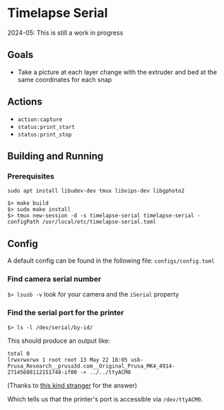 # Timelapse Serial

2024-05: This is still a work in progress

## Goals

- Take a picture at each layer change with the extruder and bed at the same
  coordinates for each snap

## Actions

- `action:capture`
- `status:print_start`
- `status:print_stop`

## Building and Running

### Prerequisites
```shell
sudo apt install libudev-dev tmux libvips-dev libgphoto2
```

```shell
$> make build
$> sudo make install
$> tmux new-session -d -s timelapse-serial timelapse-serial -configPath /usr/local/etc/timelapse-serial.toml
```


## Config

A default config can be found in the following file: `configs/config.toml` 

### Find camera serial number
`$> lsusb -v`
look for your camera and the `iSerial` property

### Find the serial port for the printer

`$> ls -l /dev/serial/by-id/`

This should produce an output like:
```
total 0
lrwxrwxrwx 1 root root 13 May 22 18:05 usb-Prusa_Research__prusa3d.com__Original_Prusa_MK4_4914-27145608112151748-if00 -> ../../ttyACM0
```
(Thanks to [this kind stranger](https://stackoverflow.com/a/6768690/248978) for
the answer)

Which tells us that the printer's port is accessible via `/dev/ttyACM0`.
